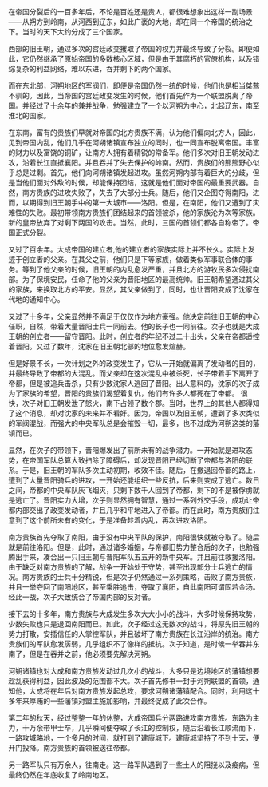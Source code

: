 在帝国分裂后的一百多年后，不论是百姓还是贵人，都很难想象出这样一副场景——从朔方到岭南，从河西到辽东，如此广袤的大地，却在同一个帝国的统治之下。当时的天下大约分成了三个国家。

西部的旧王朝，通过多次的宫廷政变攫取了帝国的权力并最终导致了分裂。即便如此，它仍然继承了原始帝国的多数核心区域，但是由于其腐朽的官僚机构，以及错综复杂的利益网络，难以东进，吞并剩下的两个国家。

而在东北部，河朔地区的军阀们，即便是帝国仍然一统的时候，他们也是相当桀骜不驯的。因此，当帝国的宫廷政变发生的时候，他们首先作为一个联盟脱离了帝国。并经过了十余年的兼并战争，勉强建立了一个以河朔为中心，北起辽东，南至淮北的国家。

在东南，富有的贵族们早就对帝国的北方贵族不满，认为他们偏向北方人，因此，见到帝国内乱，他们几乎在河朔诸镇宣布独立的同时，也一同宣布脱离帝国。丰富的财力以及富饶的铜矿，让南方人拥有着精锐的常备军。他们多次对旧王朝发动进攻，沿着长江直抵襄阳。并且吞并了失去保护的岭南。然而，贵族们的熊熊野心似乎总是过剩。首先，他们向河朔诸镇发起进攻。虽然河朔内部有着巨大的分歧，但是当他们面对外敌的时候，却能保持团结，这就是他们面对帝国的最重要武器。自然，南方贵族的进攻失败了，失去了大部分士兵。随后，他们又企图夺得南阳，进而，以期得到旧王朝手中的第一大城市——洛阳。但是，在南阳，他们又遭到了灾难性的失败。最初带领南方贵族们团结起来的首领被杀，他的家族沦为次等家族。新的皇帝放弃了对剩下两国的攻击。当然，此时，三国的首领们都各自称帝了。帝国正式分裂。

又过了百余年。大成帝国的建立者,他的建立者的家族实际上并不长久。实际上发迹于创立者的父亲。在其父之前，他们只是下等家族，做着类似军事联合体的事务。等到了他父亲的时候，旧王朝的内乱愈发严重，并且北方的游牧民多次侵扰南部。为了保境安民，任命了他的父亲为晋阳地区的最高统帅。旧王朝希望通过其父的家族，来换取北方的平安。显然，其父亲做到了，同时，也让晋阳变成了沈家在代地的通知中心。

又过了十多年，父亲显然并不满足于仅仅作为地方豪强。他决定前往旧王朝的中心任职，自然，带着大量晋阳士兵一同前去。他的长子也一同前往。次子也就是大成王朝的创立者——留守晋阳。此时，创立者的年纪不过二十出头，父亲在帝都遥控着晋阳。又过了数年，沈家在旧王朝北部的地位愈发煊赫。

但是好景不长，一次计划之外的政变发生了，它从一开始就偏离了发动者的目的，并最终导致了帝都的大混乱。而父亲却在这次混乱中被杀死，长子带着手下离开了帝都，但是被追兵击杀，只有少数沈家人逃回了晋阳。出人意料的，沈家的次子成为了家族的希望，晋阳的贵族们渴望着复仇，他们有许多人都死在了帝都。
很快，次子对旧王朝发泄了怒火，南下占领了数个郡。当时，世界上的其他人都得知了这个消息，却对沈家的未来并不看好。因为，帝国以及旧王朝，遭到了多次类似的军阀混战，而强大的中央军队总是会摧毁一切，最多，也不过成为河朔这类的藩镇而已。

显然，在次子的带领下，晋阳爆发出了前所未有的战争潜力。一开始就是进攻态势，在帝国军队总算大致扫除了障碍后，却发现晋阳已经切断了帝都与洛阳的联系。于是，旧王朝的军队多次主动初期，收效不佳。随后，在撤退回帝都的路上，遭到了大量晋阳骑兵的进攻，一开始还能组织一些反抗，后来则变成了逃亡。数日之间，帝都的中央军队灰飞烟灭，只剩下数千人回到了帝都，剩下的不是被俘虏就是逃亡了。晋阳实力大增，次子则显然拥有智慧，通过一系列外交手段，成功让帝都内部交出了政变发动者，并且几乎和平地进入了帝都。而在此时，南方贵族们注意到了这个前所未有的变化，于是准备趁着内乱，再次进攻洛阳。

南方贵族首先夺取了南阳，由于没有中央军队的保护，南阳很快就被夺取了。随后就是前往洛阳。但是，此时，通过诸多婚姻，与帝都旧势力整合后的次子，也勉强腾出手来，凑合出一只旧王朝与晋阳军队五五开的新中央军。并且前往救援洛阳。由于缺乏对南方贵族的了解，战争一开始处于守势，甚至出现部分士兵逃亡的情况。南方贵族的士兵十分精锐，但是次子仍然通过一系列策略，击败了南方贵族，并且一举夺回了南阳地区，甚至乘胜追击，夺取了襄阳，自此南阳可谓固若金汤。经此一战，次子大致统合了帝国内部的反对者。

接下去的十多年，南方贵族与大成发生多次大大小小的战斗，大多时候保持攻势，少数失败也只是退回南阳而已。如此，次子经过这无数次的战斗，将原先旧王朝的势力打散，安插信任的人掌控军队，并且破坏了南方贵族在长江沿岸的统治。南方贵族们的军队愈发孱弱，几乎组织不了像样的抵抗。次子知道，是时候一举吞并东南了，但是在吞并之前，他必须要先解决河朔。

河朔诸镇也对大成和南方贵族发动过几次小的战斗，大多只是边境地区的藩镇想要趁乱获得利益，因此波及的范围都不大。次子首先修书一封于河朔联盟的首领，通知他，大成将在年后对南方贵族发起总攻，要求河朔诸藩镇配合。同时，利用这十多年来厚贿的一些藩镇对盟主施加影响，并最终促成了此次合作。

第二年的秋天，经过整整一年的休整，大成帝国兵分两路进攻南方贵族。东路为主力，十万余带甲士卒，几乎瞬间便夺取了长江的控制权，随后沿着长江顺流而下，一路攻城略地，一个多月的时间，就打到了建康城下。建康城坚持了不到十天，便开门投降。南方贵族的首领被送往帝都。

另一路军队只有万余人，往南走。这一路军队遇到了一些土人的阻挠以及疫病，但最终仍然在年底收复了岭南地区。

